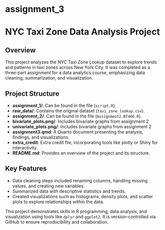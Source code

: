 # assignment_3

# NYC Taxi Zone Data Analysis Project

## Overview
This project analyzes the NYC Taxi Zone Lookup dataset to explore trends and patterns in taxi zones across New York City. It was completed as a three-part assignment for a data analytics course, emphasizing data cleaning, summarization, and visualization.

## Project Structure
- **assignment_1/**: Can be found in the file (`script.R`).
- **raw_data/**: Contains the original dataset (`taxi_zone_lookup.csv`).
- **assignment_2/**: Can be found in the file (`Assignment2.BT466.R`).
- **bivariate_plots.png/**: Includes bivariate graphs from assignment 2
- **univariate_plots.png/**: Includes bivariate graphs from assignment 2
- **assignment3.qmd**: A Quarto document presenting the analysis, findings, and visualizations.
-  **extra_credit**: Extra credit file, incorporating tools like plotly or Shiny for interactivity.
- **README.md**: Provides an overview of the project and its structure.

## Key Features
- Data cleaning steps included renaming columns, handling missing values, and creating new variables.
- Summarized data with descriptive statistics and trends.
- Created visualizations such as histograms, density plots, and scatter plots to explore relationships within the data.

This project demonstrates skills in R programming, data analysis, and visualization using tools like `dplyr` and `ggplot2`. It is version-controlled via GitHub to ensure reproducibility and collaboration.
